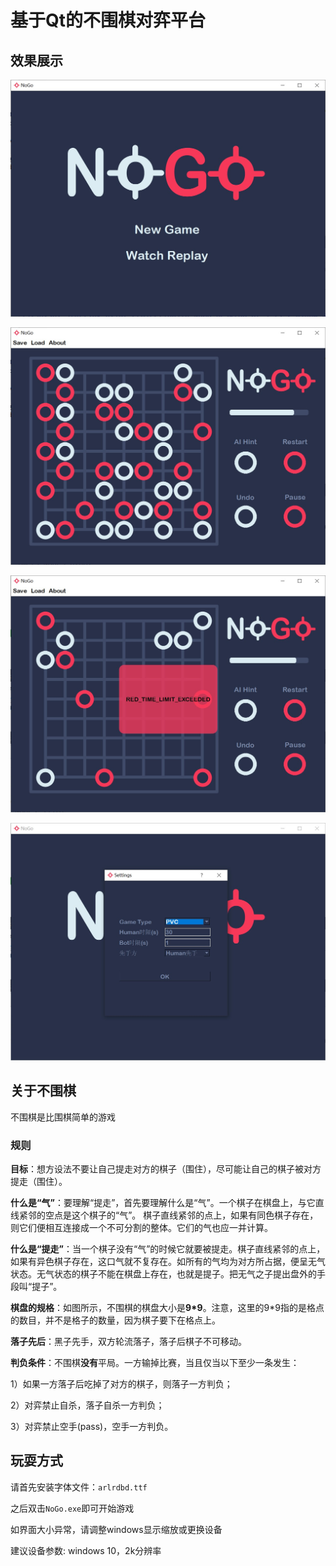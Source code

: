 # 基于Qt的不围棋对弈平台


## 效果展示

![](https://raw.githubusercontent.com/epcm/Pictures/master/Markdown/2.1.jpg)

![](https://raw.githubusercontent.com/epcm/Pictures/master/Markdown/2.2.jpg)

![](https://raw.githubusercontent.com/epcm/Pictures/master/Markdown/2.3.jpg)

![](https://raw.githubusercontent.com/epcm/Pictures/master/Markdown/2.4.jpg)

## 关于不围棋

不围棋是比围棋简单的游戏

### 规则

**目标**：想方设法不要让自己提走对方的棋子（围住），尽可能让自己的棋子被对方提走（围住）。

**什么是“气”**：要理解“提走”，首先要理解什么是“气”。一个棋子在棋盘上，与它直线紧邻的空点是这个棋子的“气”。 棋子直线紧邻的点上，如果有同色棋子存在，则它们便相互连接成一个不可分割的整体。它们的气也应一并计算。

**什么是“提走”**：当一个棋子没有“气”的时候它就要被提走。棋子直线紧邻的点上，如果有异色棋子存在，这口气就不复存在。如所有的气均为对方所占据，便呈无气状态。无气状态的棋子不能在棋盘上存在，也就是提子。把无气之子提出盘外的手段叫“提子”。

**棋盘的规格**：如图所示，不围棋的棋盘大小是**9\*9**。注意，这里的9*9指的是格点的数目，并不是格子的数量，因为棋子要下在格点上。

**落子先后**：黑子先手，双方轮流落子，落子后棋子不可移动。

**判负条件**：不围棋**没有**平局。一方输掉比赛，当且仅当以下至少一条发生：

1）如果一方落子后吃掉了对方的棋子，则落子一方判负；

2）对弈禁止自杀，落子自杀一方判负；

3）对弈禁止空手(pass)，空手一方判负。

## 玩耍方式

请首先安装字体文件：`arlrdbd.ttf`

之后双击`NoGo.exe`即可开始游戏

如界面大小异常，请调整windows显示缩放或更换设备

建议设备参数: windows 10，2k分辨率
